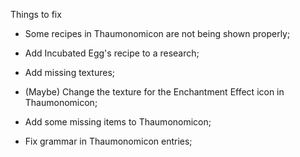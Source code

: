 Things to fix

* Some recipes in Thaumonomicon are not being shown properly;

* Add Incubated Egg's recipe to a research;

* Add missing textures;

* (Maybe) Change the texture for the Enchantment Effect icon in Thaumonomicon;

* Add some missing items to Thaumonomicon;

* Fix grammar in Thaumonomicon entries;
